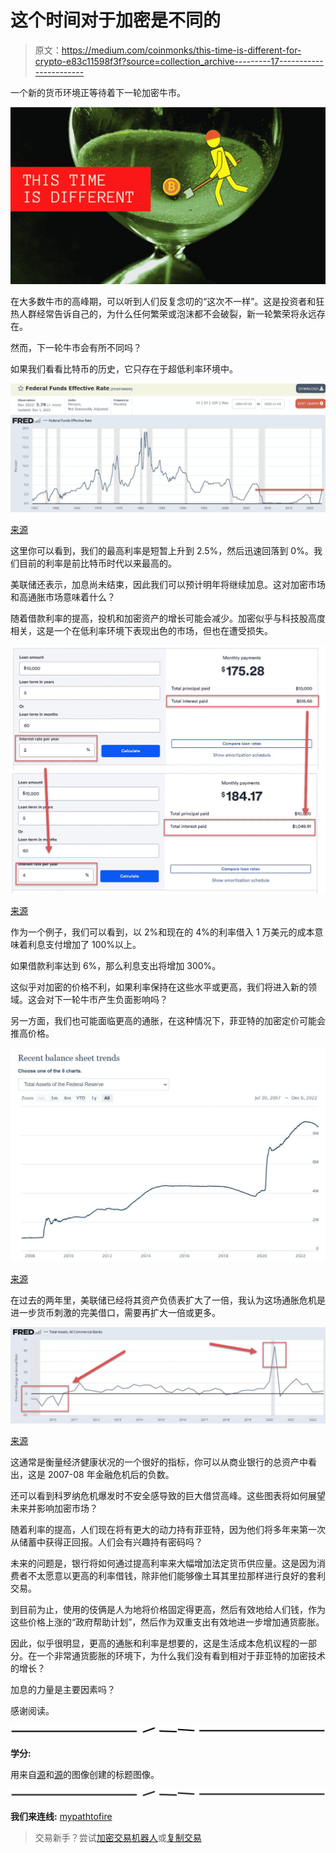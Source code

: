 # 这个时间对于加密是不同的

> 原文：<https://medium.com/coinmonks/this-time-is-different-for-crypto-e83c11598f3f?source=collection_archive---------17----------------------->

一个新的货币环境正等待着下一轮加密牛市。

![](img/fe714fc084c05c7b511b10caf0bfd829.png)

在大多数牛市的高峰期，可以听到人们反复念叨的“这次不一样”。这是投资者和狂热人群经常告诉自己的，为什么任何繁荣或泡沫都不会破裂，新一轮繁荣将永远存在。

然而，下一轮牛市会有所不同吗？

如果我们看看比特币的历史，它只存在于超低利率环境中。

![](img/3cc57ee1b47b77ad93172e05aef3c197.png)

[来源](https://fred.stlouisfed.org/series/FEDFUNDS)

这里你可以看到，我们的最高利率是短暂上升到 2.5%，然后迅速回落到 0%。我们目前的利率是前比特币时代以来最高的。

美联储还表示，加息尚未结束，因此我们可以预计明年将继续加息。这对加密市场和高通胀市场意味着什么？

随着借款利率的提高，投机和加密资产的增长可能会减少。加密似乎与科技股高度相关，这是一个在低利率环境下表现出色的市场，但也在遭受损失。

![](img/af28b52ef900ef1830ea669194242614.png)

[来源](https://www.bankrate.com/loans/loan-calculator/)

作为一个例子，我们可以看到，以 2%和现在的 4%的利率借入 1 万美元的成本意味着利息支付增加了 100%以上。

如果借款利率达到 6%，那么利息支出将增加 300%。

这似乎对加密的价格不利，如果利率保持在这些水平或更高，我们将进入新的领域。这会对下一轮牛市产生负面影响吗？

另一方面，我们也可能面临更高的通胀，在这种情况下，菲亚特的加密定价可能会推高价格。

![](img/f749e1457ad0238e6415d7c300f822c5.png)

[来源](https://www.federalreserve.gov/monetarypolicy/bst_recenttrends.htm)

在过去的两年里，美联储已经将其资产负债表扩大了一倍，我认为这场通胀危机是进一步货币刺激的完美借口，需要再扩大一倍或更多。

![](img/43e55e4bca2a40754aa0aedcb973c7f2.png)

[来源](https://fred.stlouisfed.org/series/TLAACBQ158SBOG)

这通常是衡量经济健康状况的一个很好的指标，你可以从商业银行的总资产中看出，这是 2007-08 年金融危机后的负数。

还可以看到科罗纳危机爆发时不安全感导致的巨大借贷高峰。这些图表将如何展望未来并影响加密市场？

随着利率的提高，人们现在将有更大的动力持有菲亚特，因为他们将多年来第一次从储蓄中获得正回报。人们会有兴趣持有密码吗？

未来的问题是，银行将如何通过提高利率来大幅增加法定货币供应量。这是因为消费者不太愿意以更高的利率借钱，除非他们能够像土耳其里拉那样进行良好的套利交易。

到目前为止，使用的伎俩是人为地将价格固定得更高，然后有效地给人们钱，作为这些价格上涨的“政府帮助计划”，然后作为双重支出有效地进一步增加通货膨胀。

因此，似乎很明显，更高的通胀和利率是想要的，这是生活成本危机议程的一部分。在一个非常通货膨胀的环境下，为什么我们没有看到相对于菲亚特的加密技术的增长？

加息的力量是主要因素吗？

感谢阅读。

![](img/d24ab08bdad536acca5b74713aebcd61.png)

**学分:**

用来自[源](https://pixabay.com/de/illustrations/sanduhr-eieruhr-zeitdifferenz-1162958/)和[源](https://pixabay.com/users/jmang_-7305231/?tab=latest)的图像创建的标题图像。

![](img/1f20047cf909bd2bba33f9d00dd4de14.png)

**我们来连线:** [mypathtofire](https://linktr.ee/mypathtofire)

> 交易新手？尝试[加密交易机器人](/coinmonks/crypto-trading-bot-c2ffce8acb2a)或[复制交易](/coinmonks/top-10-crypto-copy-trading-platforms-for-beginners-d0c37c7d698c)